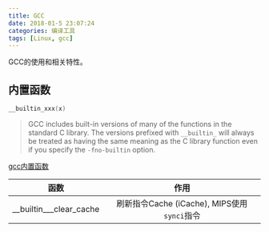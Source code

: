 ```yaml
---
title: GCC
date: 2018-01-5 23:07:24
categories: 编译工具 
tags: [Linux, gcc]
---
```


GCC的使用和相关特性。

<!--more-->

## 内置函数

``` C
__builtin_xxx(x)  
```

>GCC includes built-in versions of many of the functions in the standard C library. The versions prefixed with `__builtin_` will always be treated as having the same meaning as the C library function even if you specify the `-fno-builtin` option.


[gcc内置函数](http://gcc.gnu.org/onlinedocs/gcc/Other-Builtins.html)


|			函数			|			 作用             |
| :-----------------------:	| :------------------------:  |
| __builtin___clear_cache	|  刷新指令Cache (iCache), MIPS使用`synci`指令  |
